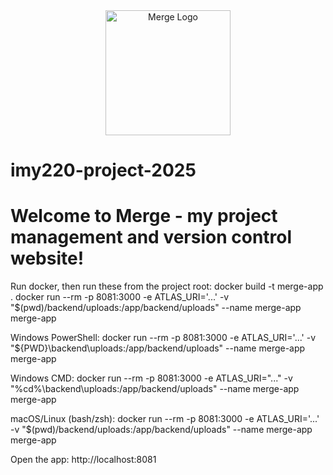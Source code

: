 <div align="center">
  <img src="assets/mergelogo.png" alt="Merge Logo" width="200"/>
</div>

# imy220-project-2025
# Welcome to Merge - my project management and version control website!

Run docker, then run these from the project root:
docker build -t merge-app .
docker run --rm -p 8081:3000 -e ATLAS_URI='...' -v "$(pwd)/backend/uploads:/app/backend/uploads" --name merge-app merge-app

Windows PowerShell:
  docker run --rm -p 8081:3000 -e ATLAS_URI='...' -v "${PWD}\backend\uploads:/app/backend/uploads" --name merge-app merge-app

Windows CMD:
  docker run --rm -p 8081:3000 -e ATLAS_URI="..." -v "%cd%\backend\uploads:/app/backend/uploads" --name merge-app merge-app

macOS/Linux (bash/zsh):
  docker run --rm -p 8081:3000 -e ATLAS_URI='...' -v "$(pwd)/backend/uploads:/app/backend/uploads" --name merge-app merge-app

Open the app:
http://localhost:8081

